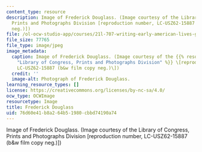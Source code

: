 ```yaml
---
content_type: resource
description: Image of Frederick Douglass. (Image courtesy of the Library of Congress,
  Prints and Photographs Division [reproduction number, LC-USZ62-15887 (b&w film copy
  neg.)])
file: /ol-ocw-studio-app/courses/21l-707-writing-early-american-lives-gender-race-nation-faith-fall-2005/76d60e41b8a264b51980cbbd74190a74_21l-707f05.jpg
file_size: 77765
file_type: image/jpeg
image_metadata:
  caption: Image of Frederick Douglass. (Image courtesy of the {{% resource_link "438b8bd5-55cd-408d-a8d6-001326c2eb22"
    "Library of Congress, Prints and Photographs Division" %}} \[reproduction number,
    LC-USZ62-15887 (b&w film copy neg.)\])
  credit: ''
  image-alt: Photograph of Frederick Douglass.
learning_resource_types: []
license: https://creativecommons.org/licenses/by-nc-sa/4.0/
ocw_type: OCWImage
resourcetype: Image
title: Frederick Douglass
uid: 76d60e41-b8a2-64b5-1980-cbbd74190a74
---
```

Image of Frederick Douglass. (Image courtesy of the Library of Congress, Prints and Photographs Division [reproduction number, LC-USZ62-15887 (b&w film copy neg.)])